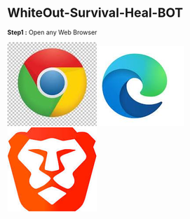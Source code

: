 # WhiteOut-Survival-Heal-BOT

**Step1 :**  Open any Web Browser

![alt text](image.png) ![alt text](image-1.png) ![alt text](image-2.png)